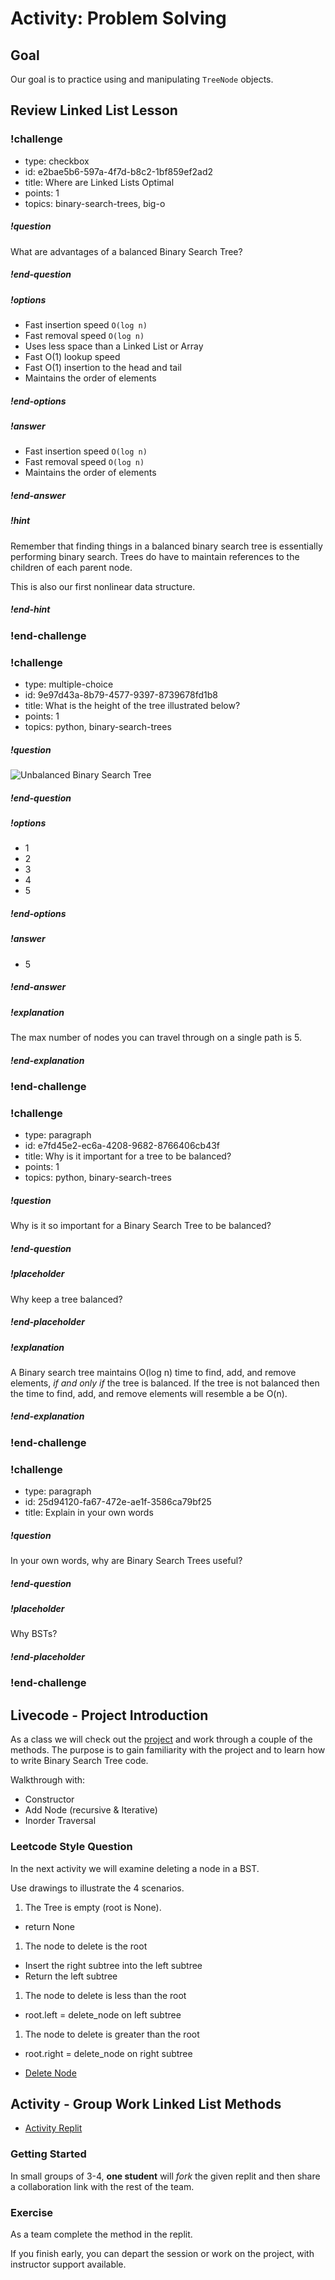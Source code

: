 # Activity:  Problem Solving

## Goal

Our goal is to practice using and manipulating `TreeNode` objects.

## Review Linked List Lesson

<!-- >>>>>>>>>>>>>>>>>>>>>> BEGIN CHALLENGE >>>>>>>>>>>>>>>>>>>>>> -->

### !challenge

* type: checkbox
* id: e2bae5b6-597a-4f7d-b8c2-1bf859ef2ad2
* title: Where are Linked Lists Optimal
* points: 1
* topics: binary-search-trees, big-o

##### !question

What are advantages of a balanced Binary Search Tree?

##### !end-question

##### !options

* Fast insertion speed `O(log n)`
* Fast removal speed `O(log n)`
* Uses less space than a Linked List or Array
* Fast O(1) lookup speed
* Fast O(1) insertion to the head and tail
* Maintains the order of elements

##### !end-options

##### !answer

* Fast insertion speed `O(log n)`
* Fast removal speed `O(log n)`
* Maintains the order of elements

##### !end-answer

##### !hint

Remember that finding things in a balanced binary search tree is essentially performing binary search. Trees do have to maintain references to the children of each parent node.

This is also our first nonlinear data structure.

##### !end-hint

### !end-challenge

<!-- ======================= END CHALLENGE ======================= -->

<!-- >>>>>>>>>>>>>>>>>>>>>> BEGIN CHALLENGE >>>>>>>>>>>>>>>>>>>>>> -->
<!-- Replace everything in square brackets [] and remove brackets  -->

### !challenge

* type: multiple-choice
* id: 9e97d43a-8b79-4577-9397-8739678fd1b8
* title: What is the height of the tree illustrated below?
* points: 1
* topics: python, binary-search-trees

##### !question

![Unbalanced Binary Search Tree](./images/unbalanced-bst.png)

##### !end-question

##### !options

* 1
* 2
* 3
* 4
* 5

##### !end-options

##### !answer

* 5

##### !end-answer

##### !explanation

The max number of nodes you can travel through on a single path is 5.

##### !end-explanation

### !end-challenge

<!-- ======================= END CHALLENGE ======================= -->

<!-- >>>>>>>>>>>>>>>>>>>>>> BEGIN CHALLENGE >>>>>>>>>>>>>>>>>>>>>> -->


### !challenge

* type: paragraph
* id: e7fd45e2-ec6a-4208-9682-8766406cb43f
* title: Why is it important for a tree to be balanced?
* points: 1
* topics: python, binary-search-trees

##### !question

Why is it so important for a Binary Search Tree to be balanced?

##### !end-question

##### !placeholder

Why keep a tree balanced?

##### !end-placeholder

##### !explanation

A Binary search tree maintains O(log n) time to find, add, and remove elements, *if and only if* the tree is balanced.  If the tree is not balanced then the time to find, add, and remove elements will resemble a be O(n).

##### !end-explanation

### !end-challenge

<!-- ======================= END CHALLENGE ======================= -->

<!-- >>>>>>>>>>>>>>>>>>>>>> BEGIN CHALLENGE >>>>>>>>>>>>>>>>>>>>>> -->

### !challenge

* type: paragraph
* id: 25d94120-fa67-472e-ae1f-3586ca79bf25
* title: Explain in your own words

##### !question

In your own words, why are Binary Search Trees useful?

##### !end-question

##### !placeholder

Why BSTs?

##### !end-placeholder

### !end-challenge

<!-- ======================= END CHALLENGE ======================= -->

## Livecode - Project Introduction

As a class we will check out  the [project](./02-Bst-checkpoint.md) and work through a couple of the methods.  The purpose is to gain familiarity with the project and to learn how to write Binary Search Tree code.

Walkthrough with:

- Constructor
- Add Node (recursive & Iterative)
- Inorder Traversal

### Leetcode Style Question

In the next activity we will examine deleting a node in a BST.

Use drawings to illustrate the 4 scenarios.

1.  The Tree is empty (root is None).
  - return None
1.  The node to delete is the root
  - Insert the right subtree into the left subtree
  - Return the left subtree
1.  The node to delete is less than the root
  - root.left = delete_node on left subtree
1.  The node to delete is greater than the root
  - root.right = delete_node on right subtree

- [Delete Node](https://replit.com/@adadev/bst-practice-delete#README.md)

## Activity - Group Work Linked List Methods

- [Activity Replit](https://replit.com/@adadev/bst-practice#binary_search_trees/kth_smallest.py)

### Getting Started

In small groups of 3-4, **one student** will *fork* the given replit and then share a collaboration link with the rest of the team.

### Exercise

As a team complete the method in the replit.

If you finish early, you can depart the session or work on the project, with instructor support available.